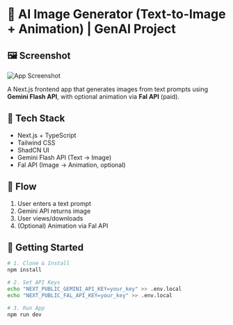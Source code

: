 # 🧠 AI Image Generator (Text-to-Image + Animation) | GenAI Project

## 🖼️ Screenshot
![App Screenshot](https://i.ibb.co/GsDnTKp/3044dbc1-b729-4438-b7dc-7bcfc6ec7d33.png)


A Next.js frontend app that generates images from text prompts using **Gemini Flash API**, with optional animation via **Fal API** (paid).

## 🧩 Tech Stack

- Next.js + TypeScript
- Tailwind CSS
- ShadCN UI
- Gemini Flash API (Text → Image)
- Fal API (Image → Animation, optional)

## 🔄 Flow

1. User enters a text prompt  
2. Gemini API returns image  
3. User views/downloads  
4. (Optional) Animation via Fal API

## 🚀 Getting Started

```bash
# 1. Clone & Install
npm install

# 2. Set API Keys
echo "NEXT_PUBLIC_GEMINI_API_KEY=your_key" >> .env.local
echo "NEXT_PUBLIC_FAL_API_KEY=your_key" >> .env.local

# 3. Run App
npm run dev
